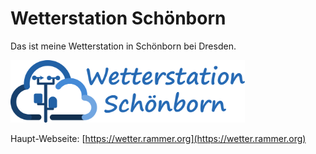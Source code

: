 # Wetterstation Schönborn
Das ist meine Wetterstation in Schönborn bei Dresden.

<img src=docs/images/logo.svg alt=Logo height=100>

Haupt-Webseite: [https://wetter.rammer.org](https://wetter.rammer.org)
